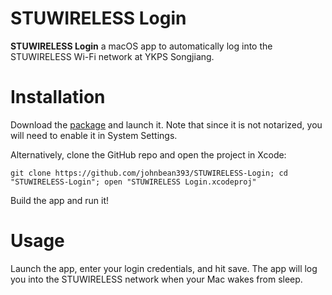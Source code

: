 # STUWIRELESS Login

**STUWIRELESS Login** a macOS app to automatically log into the STUWIRELESS Wi-Fi network at YKPS Songjiang.

# Installation

Download the [package](https://github.com/johnbean393/STUWIRELESS-Login/releases/download/Default/STUWIRELESS.Login.pkg) and launch it. Note that since it is not notarized, you will need to enable it in System Settings.

Alternatively, clone the GitHub repo and open the project in Xcode:

```shell
git clone https://github.com/johnbean393/STUWIRELESS-Login; cd "STUWIRELESS-Login"; open "STUWIRELESS Login.xcodeproj" 
```

Build the app and run it!

# Usage

Launch the app, enter your login credentials, and hit save. The app will log you into the STUWIRELESS network when your Mac wakes from sleep.

